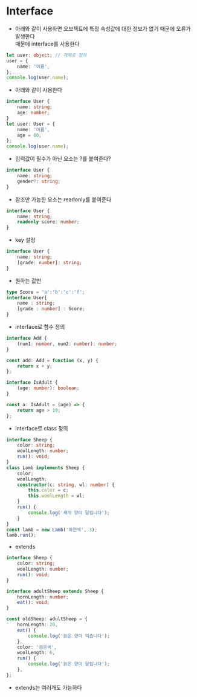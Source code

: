 # Interface

-   아래와 같이 사용하면 오브젝트에 특정 속성값에 대한 정보가 없기 때문에 오류가 발생한다  
    때문에 interface를 사용한다

```ts
let user: object; // 객체로 정의
user = {
    name: '이름',
};
console.log(user.name);
```

-   아래와 같이 사용한다

```ts
interface User {
    name: string;
    age: number;
}
let user: User = {
    name: '이름',
    age = 00,
};
console.log(user.name);
```

-   입력값이 필수가 아닌 요소는 ?를 붙여준다?

```ts
interface User {
    name: string;
    gender?: string;
}
```

-   참조만 가능한 요소는 readonly를 붙여준다

```ts
interface User {
    name: string;
    readonly score: number;
}
```

-   key 설정

```ts
interface User {
    name: string;
    [grade: number]: string;
}
```

-   원하는 값만

```ts
type Score = 'a':'b':'c':'f';
interface User{
    name : string;
    [grade : number] : Score;
}
```

-   interface로 함수 정의

```ts
interface Add {
    (num1: number, num2: number): number;
}

const add: Add = function (x, y) {
    return x + y;
};

interface IsAdult {
    (age: number): boolean;
}

const a: IsAdult = (age) => {
    return age > 19;
};
```

-   interface로 class 정의

```ts
interface Sheep {
    color: string;
    woolLength: number;
    run(): void;
}
class Lamb implements Sheep {
    color;
    woolLength;
    constructor(c: string, wl: number) {
        this.color = c;
        this.woolLength = wl;
    }
    run() {
        console.log('새끼 양이 달립니다');
    }
}
const lamb = new Lamb('하얀색', 3);
lamb.run();
```

-   extends

```ts
interface Sheep {
    color: string;
    woolLength: number;
    run(): void;
}

interface adultSheep extends Sheep {
    hornLength: number;
    eat(): void;
}

const oldSheep: adultSheep = {
    hornLength: 20,
    eat() {
        console.log('늙은 양이 먹습니다');
    },
    color: '검은색',
    woolLength: 6,
    run() {
        console.log('늙은 양이 달립니다');
    },
};
```

-   extends는 여러개도 가능하다
